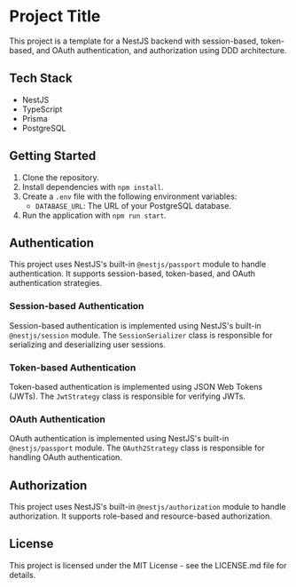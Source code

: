 # Project Title

This project is a template for a NestJS backend with session-based, token-based, and OAuth authentication, and authorization using DDD architecture.

## Tech Stack

- NestJS
- TypeScript
- Prisma
- PostgreSQL

## Getting Started

1. Clone the repository.
2. Install dependencies with `npm install`.
3. Create a `.env` file with the following environment variables:
    - `DATABASE_URL`: The URL of your PostgreSQL database.
4. Run the application with `npm run start`.

## Authentication

This project uses NestJS's built-in `@nestjs/passport` module to handle authentication. It supports session-based, token-based, and OAuth authentication strategies.

### Session-based Authentication

Session-based authentication is implemented using NestJS's built-in `@nestjs/session` module. The `SessionSerializer` class is responsible for serializing and deserializing user sessions.

### Token-based Authentication

Token-based authentication is implemented using JSON Web Tokens (JWTs). The `JwtStrategy` class is responsible for verifying JWTs.

### OAuth Authentication

OAuth authentication is implemented using NestJS's built-in `@nestjs/passport` module. The `OAuth2Strategy` class is responsible for handling OAuth authentication.

## Authorization

This project uses NestJS's built-in `@nestjs/authorization` module to handle authorization. It supports role-based and resource-based authorization.

## License

This project is licensed under the MIT License - see the LICENSE.md file for details.